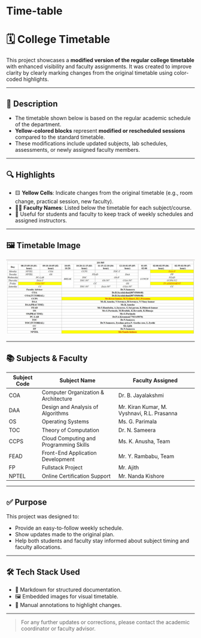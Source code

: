 # Time-table
# 🗓️ College Timetable

This project showcases a **modified version of the regular college timetable** with enhanced visibility and faculty assignments. It was created to improve clarity by clearly marking changes from the original timetable using color-coded highlights.

---

## 📌 Description

- The timetable shown below is based on the regular academic schedule of the department.
- **Yellow-colored blocks** represent **modified or rescheduled sessions** compared to the standard timetable.
- These modifications include updated subjects, lab schedules, assessments, or newly assigned faculty members.

---

## 🔍 Highlights

- 🟨 **Yellow Cells**: Indicate changes from the original timetable (e.g., room change, practical session, new faculty).
- 🧑‍🏫 **Faculty Names**: Listed below the timetable for each subject/course.
- 📍 Useful for students and faculty to keep track of weekly schedules and assigned instructors.

---

## 🖼️ Timetable Image

![Modified Timetable](images/table.jpg)

---

## 📚 Subjects & Faculty

| Subject Code | Subject Name        | Faculty Assigned                                 |
|--------------|---------------------|--------------------------------------------------|
| COA          | Computer Organization & Architecture | Dr. B. Jayalakshmi                      |
| DAA          | Design and Analysis of Algorithms     | Mr. Kiran Kumar, M. Vyshnavi, R.L. Prasanna |
| OS           | Operating Systems                      | Ms. G. Parimala                              |
| TOC          | Theory of Computation                  | Dr. N. Sameera                               |
| CCPS         | Cloud Computing and Programming Skills | Ms. K. Anusha, Team                          |
| FEAD         | Front-End Application Development      | Mr. Y. Rambabu, Team                         |
| FP           | Fullstack Project                      | Mr. Ajith                                    |
| NPTEL        | Online Certification Support           | Mr. Nanda Kishore                            |

---

## ✅ Purpose

This project was designed to:

- Provide an easy-to-follow weekly schedule.
- Show updates made to the original plan.
- Help both students and faculty stay informed about subject timing and faculty allocations.

---

## 🛠️ Tech Stack Used

- 📄 Markdown for structured documentation.
- 🖼️ Embedded images for visual timetable.
- 📝 Manual annotations to highlight changes.

---

> For any further updates or corrections, please contact the academic coordinator or faculty advisor.


